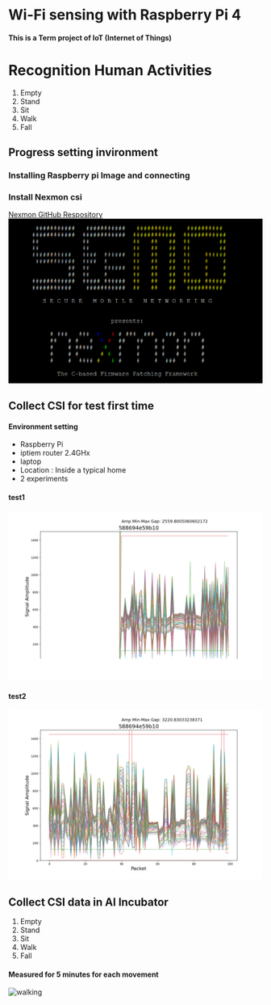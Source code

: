 # Wi-Fi sensing with Raspberry Pi 4
#### This is a Term project of IoT (Internet of Things)    
# Recognition Human Activities

1. Empty
2. Stand
3. Sit
4. Walk
5. Fall

## Progress setting invironment
### Installing Raspberry pi Image and connecting
### Install Nexmon csi
[Nexmon GitHub Respository](https://github.com/seemoo-lab/nexmon_csi)   
![nexmonInstall](https://github.com/IoT-team-9/Wi-Fi-sensing_RaspberryPi/blob/main/Image/nexmon.png)

## Collect CSI for test first time

#### Environment setting
* Raspberry Pi
* iptiem router 2.4GHx
* laptop   
* Location : Inside a typical home 
* 2 experiments
#### test1
![test1](https://github.com/IoT-team-9/Wi-Fi-sensing_RaspberryPi/blob/main/Image/iot_csi_plot_1.jpg)
#### test2
![test2](https://github.com/IoT-team-9/Wi-Fi-sensing_RaspberryPi/blob/main/Image/iot_csi_plot_2.jpg)

## Collect CSI data in AI Incubator
1. Empty
2. Stand
3. Sit
4. Walk
5. Fall

#### Measured for 5 minutes for each movement
![walking]()